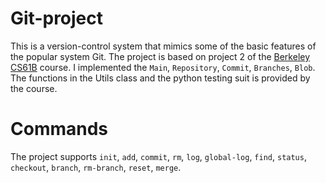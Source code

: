 # Git-project
 This is a version-control system that mimics some of the basic features of the popular system Git. The project is based on project 2 of the [Berkeley CS61B](https://sp21.datastructur.es/materials/proj/proj2/proj2) course. I implemented the `Main`, `Repository`, `Commit`, `Branches`, `Blob`. The functions in the Utils class and the python testing suit is provided by the course.
# Commands
The project supports `init`, `add`, `commit`, `rm`, `log`, `global-log`, `find`, `status`, `checkout`, `branch`, `rm-branch`, `reset`, `merge`.

